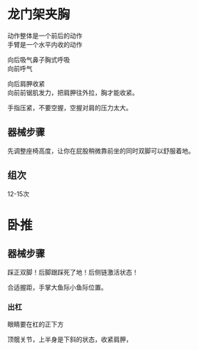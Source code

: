 ﻿# 龙门架夹胸

动作整体是一个前后的动作  
手臂是一个水平内收的动作

向后吸气鼻子胸式呼吸  
向前呼气

向后肩胛收紧  
向前前锯肌发力，把肩胛往外拉，胸才能收紧。

手指压紧，不要空握，空握对肩的压力太大。

## 器械步骤

先调整座椅高度，让你在屁股稍微靠前坐的同时双脚可以舒服着地。

## 组次

12-15次

# 卧推

## 器械步骤

踩正双脚！后脚跟踩死了地！后侧链激活状态！

合适握距，手掌大鱼际小鱼际位置。

### 出杠

眼睛要在杠的正下方

顶髋关节，上半身是下斜的状态，收紧肩胛，